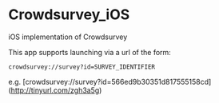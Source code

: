 # Crowdsurvey_iOS
iOS implementation of Crowdsurvey

This app supports launching via a url of the form:

```
crowdsurvey://survey?id=SURVEY_IDENTIFIER
```

e.g. [crowdsurvey://survey?id=566ed9b30351d817555158cd] (http://tinyurl.com/zgh3a5g)